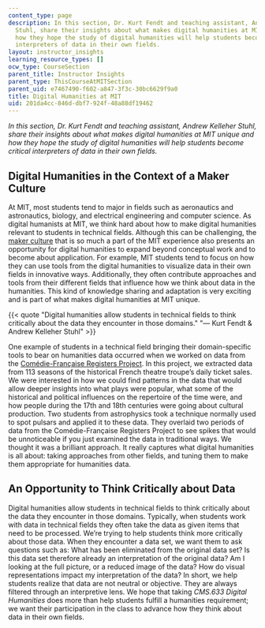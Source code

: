 ```yaml
---
content_type: page
description: In this section, Dr. Kurt Fendt and teaching assistant, Andrew Kelleher
  Stuhl, share their insights about what makes digital humanities at MIT unique and
  how they hope the study of digital humanities will help students become critical
  interpreters of data in their own fields.
layout: instructor_insights
learning_resource_types: []
ocw_type: CourseSection
parent_title: Instructor Insights
parent_type: ThisCourseAtMITSection
parent_uid: e7467490-f602-a847-3f3c-30bc6629f9a0
title: Digital Humanities at MIT
uid: 201da4cc-846d-dbf7-924f-48a88df19462
---
```


_In this section, Dr. Kurt Fendt and teaching assistant, Andrew Kelleher Stuhl, share their insights about what makes digital humanities at MIT unique and how they hope the study of digital humanities will help students become critical interpreters of data in their own fields._

Digital Humanities in the Context of a Maker Culture
----------------------------------------------------

At MIT, most students tend to major in fields such as aeronautics and astronautics, biology, and electrical engineering and computer science. As digital humanists at MIT, we think hard about how to make digital humanities relevant to students in technical fields. Although this can be challenging, the [maker culture](https://en.wikipedia.org/wiki/Maker_culture) that is so much a part of the MIT experience also presents an opportunity for digital humanities to expand beyond conceptual work and to become about application. For example, MIT students tend to focus on how they can use tools from the digital humanities to visualize data in their own fields in innovative ways. Additionally, they often contribute approaches and tools from their different fields that influence how we think about data in the humanities. This kind of knowledge sharing and adaptation is very exciting and is part of what makes digital humanities at MIT unique.

{{< quote "Digital humanities allow students in technical fields to think critically about the data they encounter in those domains." "— Kurt Fendt & Andrew Kelleher Stuhl" >}}

One example of students in a technical field bringing their domain-specific tools to bear on humanities data occurred when we worked on data from the [Comédie-Française Registers Project](http://hyperstudio.mit.edu/projects/comedie-francaise-registers-project/). In this project, we extracted data from 113 seasons of the historical French theatre troupe’s daily ticket sales. We were interested in how we could find patterns in the data that would allow deeper insights into what plays were popular, what some of the historical and political influences on the repertoire of the time were, and how people during the 17th and 18th centuries were going about cultural production. Two students from astrophysics took a technique normally used to spot pulsars and applied it to these data. They overlaid two periods of data from the Comédie-Française Registers Project to see spikes that would be unnoticeable if you just examined the data in traditional ways. We thought it was a brilliant approach. It really captures what digital humanities is all about: taking approaches from other fields, and tuning them to make them appropriate for humanities data.

An Opportunity to Think Critically about Data
---------------------------------------------

Digital humanities allow students in technical fields to think critically about the data they encounter in those domains. Typically, when students work with data in technical fields they often take the data as given items that need to be processed. We’re trying to help students think more critically about those data. When they encounter a data set, we want them to ask questions such as: What has been eliminated from the original data set? Is this data set therefore already an interpretation of the original data? Am I looking at the full picture, or a reduced image of the data? How do visual representations impact my interpretation of the data? In short, we help students realize that data are not neutral or objective. They are always filtered through an interpretive lens. We hope that taking _CMS.633 Digital Humanities_ does more than help students fulfill a humanities requirement; we want their participation in the class to advance how they think about data in their own fields.